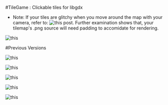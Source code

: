 #TileGame : Clickable tiles for libgdx 
- Note: If your tiles are glitchy when you move around the map with your camera, refer to: ![this post](https://stackoverflow.com/questions/23144367/why-do-i-have-lines-going-across-my-libgdx-game-using-tiled). Further examination shows that, your tilemap's .png source will need padding to accomidate for rendering.

![this](https://i.imgur.com/55dhP74.gif "Current Game")


#Previous Versions

![this](https://i.imgur.com/WULtDf7.gif "Previous build")

![this](https://i.imgur.com/FneO2PQ.gif "Previous build")

![this](https://i.imgur.com/sK1EFue.gif "Previous build")

![this](https://i.imgur.com/12XLU83.gif "Previous build")

![this](https://i.imgur.com/zB6Ts7c.gif "Previous build")
